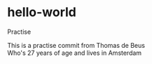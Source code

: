 # hello-world
Practise

<p>This is a practise commit from Thomas de Beus
<br>Who's 27 years of age and lives in Amsterdam
